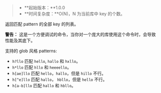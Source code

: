 > - **起始版本：**1.0.0
> - **时间复杂度：**O(N)，N 为当前库中 key 的个数。

返回匹配 pattern 的全部 key 的列表。

**警告：** 这是一个方便调试的命令，当你对一个庞大的库使用这个命令时，会导致性能及其底下。

支持的 glob 风格 patterns:
- `h?llo` 匹配 `hello`, `hallo` 和 `hxllo`。
- `h*llo` 匹配 `hllo` 和 `heeeello`。
- `h[ae]llo` 匹配 `hello`，`hallo`，但是 `hillo` 不行。
- `h[^e]llo` 匹配 `hallo`， `hbllo`，但是 `hello` 不行。
- `h[a-b]llo` 匹配 `hallo` 和 `hbllo`。
